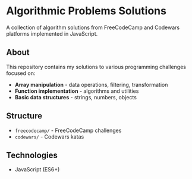 # Algorithmic Problems Solutions

A collection of algorithm solutions from FreeCodeCamp and Codewars platforms implemented in JavaScript.

## About

This repository contains my solutions to various programming challenges focused on:

- **Array manipulation** - data operations, filtering, transformation
- **Function implementation** - algorithms and utilities
- **Basic data structures** - strings, numbers, objects

## Structure

- `freecodecamp/` - FreeCodeCamp challenges
- `codewars/` - Codewars katas

## Technologies

- JavaScript (ES6+)
